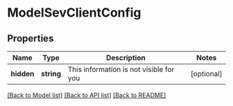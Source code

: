 # ModelSevClientConfig

## Properties
Name | Type | Description | Notes
------------ | ------------- | ------------- | -------------
**hidden** | **string** | This information is not visible for you | [optional] 

[[Back to Model list]](../README.md#documentation-for-models) [[Back to API list]](../README.md#documentation-for-api-endpoints) [[Back to README]](../README.md)


